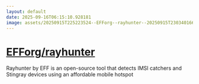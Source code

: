 ```yaml
---
layout: default
date: 2025-09-16T06:15:10.928181
image: assets/20250915T225223524--EFForg--rayhunter--20250915T230340166--cropped.png
---
```


# [EFForg/rayhunter](https://github.com/EFForg/rayhunter)

Rayhunter by EFF is an open-source tool that detects IMSI catchers and Stingray devices using an affordable mobile hotspot

